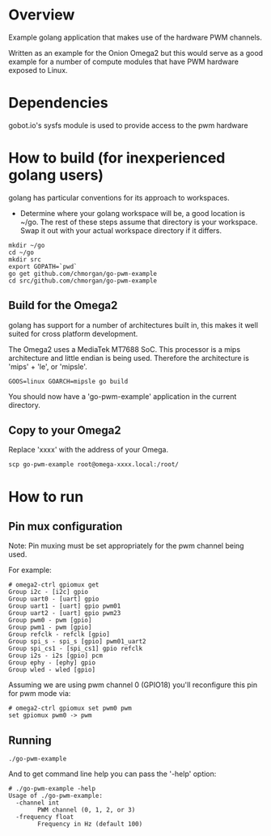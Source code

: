# Overview

Example golang application that makes use of the hardware PWM channels.

Written as an example for the Onion Omega2 but this would serve as a good example for a number of
compute modules that have PWM hardware exposed to Linux.

# Dependencies

gobot.io's sysfs module is used to provide access to the pwm hardware

# How to build (for inexperienced golang users)

golang has particular conventions for its approach to workspaces.

* Determine where your golang workspace will be, a good location is ~/go. The rest of these steps assume
that directory is your workspace. Swap it out with your actual workspace directory if it differs.

```
mkdir ~/go
cd ~/go
mkdir src
export GOPATH=`pwd`
go get github.com/chmorgan/go-pwm-example
cd src/github.com/chmorgan/go-pwm-example
```

## Build for the Omega2

golang has support for a number of architectures built in, this makes it well suited for cross platform
development.

The Omega2 uses a MediaTek MT7688 SoC. This processor is a mips architecture and little endian is being used.
Therefore the architecture is 'mips' + 'le', or 'mipsle'.

```
GOOS=linux GOARCH=mipsle go build
```

You should now have a 'go-pwm-example' application in the current directory.

## Copy to your Omega2

Replace 'xxxx' with the address of your Omega.

```
scp go-pwm-example root@omega-xxxx.local:/root/
```

# How to run

## Pin mux configuration
Note: Pin muxing must be set appropriately for the pwm channel being used.

For example:
```
# omega2-ctrl gpiomux get
Group i2c - [i2c] gpio
Group uart0 - [uart] gpio
Group uart1 - [uart] gpio pwm01
Group uart2 - [uart] gpio pwm23
Group pwm0 - pwm [gpio]
Group pwm1 - pwm [gpio]
Group refclk - refclk [gpio]
Group spi_s - spi_s [gpio] pwm01_uart2
Group spi_cs1 - [spi_cs1] gpio refclk
Group i2s - i2s [gpio] pcm
Group ephy - [ephy] gpio
Group wled - wled [gpio]
```

Assuming we are using pwm channel 0 (GPIO18) you'll reconfigure this pin for pwm mode via:
```
# omega2-ctrl gpiomux set pwm0 pwm
set gpiomux pwm0 -> pwm
```

## Running
```
./go-pwm-example
```

And to get command line help you can pass the '-help' option:

```
# ./go-pwm-example -help
Usage of ./go-pwm-example:
  -channel int
    	PWM channel (0, 1, 2, or 3)
  -frequency float
    	Frequency in Hz (default 100)
```

